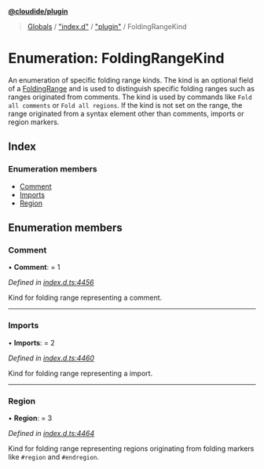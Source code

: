 **[@cloudide/plugin](../README.md)**

> [Globals](../README.md) / ["index.d"](../modules/_index_d_.md) / ["plugin"](../modules/_index_d_._plugin_.md) / FoldingRangeKind

# Enumeration: FoldingRangeKind

An enumeration of specific folding range kinds. The kind is an optional field of a [FoldingRange](#FoldingRange)
and is used to distinguish specific folding ranges such as ranges originated from comments. The kind is used by commands like
`Fold all comments` or `Fold all regions`.
If the kind is not set on the range, the range originated from a syntax element other than comments, imports or region markers.

## Index

### Enumeration members

* [Comment](_index_d_._plugin_.foldingrangekind.md#comment)
* [Imports](_index_d_._plugin_.foldingrangekind.md#imports)
* [Region](_index_d_._plugin_.foldingrangekind.md#region)

## Enumeration members

### Comment

•  **Comment**:  = 1

*Defined in [index.d.ts:4456](https://github.com/shuyaqian/cloudide-plugin-api/blob/6d83fa1/index.d.ts#L4456)*

Kind for folding range representing a comment.

___

### Imports

•  **Imports**:  = 2

*Defined in [index.d.ts:4460](https://github.com/shuyaqian/cloudide-plugin-api/blob/6d83fa1/index.d.ts#L4460)*

Kind for folding range representing a import.

___

### Region

•  **Region**:  = 3

*Defined in [index.d.ts:4464](https://github.com/shuyaqian/cloudide-plugin-api/blob/6d83fa1/index.d.ts#L4464)*

Kind for folding range representing regions originating from folding markers like `#region` and `#endregion`.
